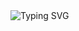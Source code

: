 <img src="https://readme-typing-svg.herokuapp.com?font=VT323&size=45&pause=1500&color=7D3BC3&center=true&vCenter=true&width=450&lines=🕵️Coded%20By%20VELOWIND;>................" alt="Typing SVG" />
